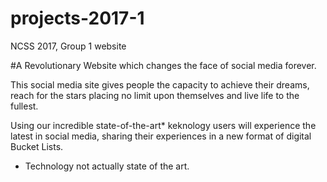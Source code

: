 # projects-2017-1
NCSS 2017, Group 1 website

#A Revolutionary Website which changes the face of social media forever.

This social media site gives people the capacity to achieve their dreams, reach for the stars placing no limit upon themselves and live life to the fullest.

Using our incredible state-of-the-art* keknology users will experience the latest in social media, sharing their experiences in a new format of digital Bucket Lists.

* Technology not actually state of the art.
